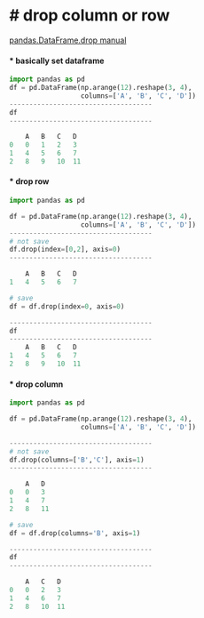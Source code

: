 # &#35; drop column or row
[pandas.DataFrame.drop manual](https://pandas.pydata.org/pandas-docs/stable/reference/api/pandas.DataFrame.drop.html)

#### &#42; basically set dataframe
```python
import pandas as pd
df = pd.DataFrame(np.arange(12).reshape(3, 4),
                  columns=['A', 'B', 'C', 'D'])
------------------------------------
df
------------------------------------

	A	B	C	D
0	0	1	2	3
1	4	5	6	7
2	8	9	10	11
```

#### &#42; drop row
```python
import pandas as pd

df = pd.DataFrame(np.arange(12).reshape(3, 4),
                  columns=['A', 'B', 'C', 'D'])
------------------------------------
# not save
df.drop(index=[0,2], axis=0)
------------------------------------

	A	B	C	D
1	4	5	6	7

# save
df = df.drop(index=0, axis=0)

------------------------------------
df
------------------------------------
	A	B	C	D
1	4	5	6	7
2	8	9	10	11
```

#### &#42; drop column
```python
import pandas as pd

df = pd.DataFrame(np.arange(12).reshape(3, 4),
                  columns=['A', 'B', 'C', 'D'])

------------------------------------
# not save
df.drop(columns=['B','C'], axis=1)
------------------------------------

	A	D
0	0	3
1	4	7
2	8	11

# save
df = df.drop(columns='B', axis=1)

------------------------------------
df
------------------------------------

	A	C	D
0	0	2	3
1	4	6	7
2	8	10	11
```
